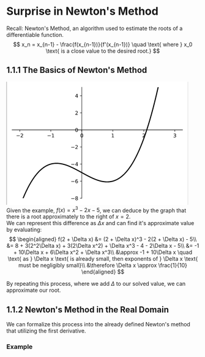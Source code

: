 # Surprise in Newton's Method
Recall: Newton's Method, an algorithm used to estimate the roots of a differentiable function.
$$
x_n = x_{n-1} - \frac{f(x_{n-1})}{f'(x_{n-1})} \quad \text{ where } x_0 \text{ is a close value to the desired root.}
$$

## 1.1.1 The Basics of Newton's Method
![](./assets/01-graph.bmp)  
Given the example, $f(x) = x^3 - 2x - 5$, we can deduce by the graph that there is a root approximately to the right of $x=2$.  
We can represent this difference as $\Delta x$ and can find it's approximate value by evaluating:  
$$
\begin{aligned}
    f(2 + \Delta x) &= (2 + \Delta x)^3 - 2(2 + \Delta x) - 5\\
    &= 8 + 3(2^2\Delta x) + 3(2\Delta x^2) + \Delta x^3 - 4 - 2\Delta x - 5\\
    &= -1 + 10\Delta x + 6\Delta x^2 + \Delta x^3\\
    &\approx -1 + 10\Delta x \quad \text{ as } \Delta x \text{ is already small, then exponents of } \Delta x \text{ must be  negligibly small}\\
    &\therefore \Delta x \approx \frac{1}{10}
\end{aligned}
$$

By repeating this process, where we add $\Delta$ to our solved value, we can approximate our root.  

## 1.1.2 Newton's Method in the Real Domain
We can formalize this process into the already defined Newton's method that utilizing the first derivative. 

### Example